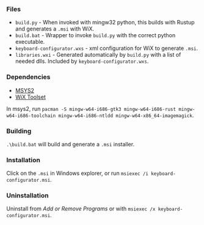 ### Files
- `build.py` - When invoked with mingw32 python, this builds with Rustup and generates a `.msi` with WiX.
- `build.bat` - Wrapper to invoke `build.py` with the correct python executable.
- `keyboard-configurator.wxs` - xml configuration for WiX to generate `.msi`.
- `libraries.wxi` -  Generated automatically by `build.py` with a list of needed dlls. Included by `keyboard-configurator.wxs`.

### Dependencies
- [MSYS2](https://www.msys2.org/)
- [WiX Toolset](https://wixtoolset.org/)

In msys2, run `pacman -S mingw-w64-i686-gtk3 mingw-w64-i686-rust mingw-w64-i686-toolchain mingw-w64-i686-ntldd mingw-w64-x86_64-imagemagick`.

### Building
`.\build.bat` will build and generate a `.msi` installer.

### Installation
Click on the `.msi` in Windows explorer, or run `msiexec /i keyboard-configurator.msi`.

### Uninstallation
Uninstall from *Add or Remove Programs* or with `msiexec /x keyboard-configurator.msi`.
